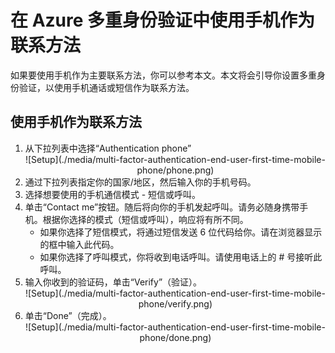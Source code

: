 <properties 
	pageTitle="在 Azure MFA 中使用手机作为联系方法" 
	description="本页说明用户如何使用手机作为 Azure MFA 的主要联系方法。" 
	services="multi-factor-authentication" 
	documentationCenter="" 
	authors="billmath" 
	manager="stevenp" 
	editor="curtland"/>

<tags 
	ms.service="multi-factor-authentication" 
	ms.date="08/04/2016"
	wacn.date="02/17/2017"/>

# 在 Azure 多重身份验证中使用手机作为联系方法

如果要使用手机作为主要联系方法，你可以参考本文。本文将会引导你设置多重身份验证，以使用手机通话或短信作为联系方法。

## 使用手机作为联系方法
<ol>
<li>从下拉列表中选择“Authentication phone”</li>

<center>![Setup](./media/multi-factor-authentication-end-user-first-time-mobile-phone/phone.png)</center>


<li>通过下拉列表指定你的国家/地区，然后输入你的手机号码。</li>
<li>选择想要使用的手机通信模式 - 短信或呼叫。</li>
<li>单击“Contact me”按钮。随后将向你的手机发起呼叫。请务必随身携带手机。根据你选择的模式（短信或呼叫），响应将有所不同。
		<ul><li>如果你选择了短信模式，将通过短信发送 6 位代码给你。请在浏览器显示的框中输入此代码。</li>
		<li>如果你选择了呼叫模式，你将收到电话呼叫。请使用电话上的 # 号接听此呼叫。</li></ul>

<li>输入你收到的验证码，单击“Verify”（验证）。</li>
<center>![Setup](./media/multi-factor-authentication-end-user-first-time-mobile-phone/verify.png)</center>
<li>单击“Done”（完成）。</li>



<center>![Setup](./media/multi-factor-authentication-end-user-first-time-mobile-phone/done.png)</center>


 

<!---HONumber=Mooncake_0905_2016-->